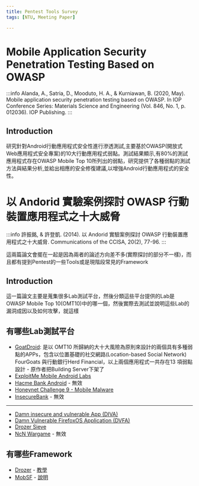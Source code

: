 ```yaml
---
title: Pentest Tools Survey
tags: [NTU, Meeting Paper]

---
```


# Mobile Application Security Penetration Testing Based on OWASP
:::info
Alanda, A., Satria, D., Mooduto, H. A., & Kurniawan, B. (2020, May). Mobile application security penetration testing based on OWASP. In IOP Conference Series: Materials Science and Engineering (Vol. 846, No. 1, p. 012036). IOP Publishing.
:::
## Introduction
研究針對Android行動應用程式安全性進行滲透測試,主要基於OWASP(開放式Web應用程式安全專案)的10大行動應用程式弱點。測試結果顯示,有80%的測試應用程式存在OWASP Mobile Top 10所列出的弱點，研究提供了各種弱點的測試方法與結果分析,並給出相應的安全修復建議,以增強Android行動應用程式的安全性。
# 以 Andorid 實驗案例探討 OWASP 行動裝置應用程式之十大威脅
:::info
許振銘, & 許登凱. (2014). 以 Andorid 實驗案例探討 OWASP 行動裝置應用程式之十大威脅. Communications of the CCISA, 20(2), 77-96.
:::

這兩篇論文會擺在一起是因為兩者的論述方向差不多(實際探討的部分不一樣)，而且都有提到Pentest的一些Tools或是現階段常見的Framework
## Introduction
這一篇論文主要是蒐集很多Lab測試平台，然後分類這些平台提供的Lab是OWASP Mobile Top 10(OMT10)中的哪一個，然後實際去測試並說明這些Lab的漏洞成因以及如何攻擊，就這樣
## 有哪些Lab測試平台
* [GoatDroid](https://github.com/linkedin/qark/blob/master/tests/goatdroid.apk): 是以 OMT10 所歸納的大十大風險為原則來設計的兩個具有多種弱點的APPs，包含以位置基礎的社交網路(Location-based Social Network) FourGoats 與行動銀行Herd Financial，以上兩個應用程式一共存在13 項弱點設計 - 原作者把Building Server下架了
* [ExploitMe Mobile Android Labs](https://securitycompass.github.io/AndroidLabs/setup.html)
* [Hacme Bank Android](http://www.mcafee.com/us/downloads/free-tools/hacme-bank-android.aspx) - 無效
* [Honeynet Challenge 9 - Mobile Malware](https://www.honeynet.org/challenges/forensic-challenge-9-mobile-malware/)
* [InsecureBank](http://www.paladion.net/downloadapp.html) - 無效
---
* [Damn insecure and vulnerable App (DIVA)](https://github.com/payatu/diva-android)
* [Damn Vulnerable FirefoxOS Application (DVFA)](https://github.com/arroway/dvfa)
* [Drozer Sieve](https://github.com/WithSecureLabs/drozer/releases/download/2.3.4/sieve.apk)
* [NcN Wargame](http://noconname.org/evento/wargame/) - 無效
## 有哪些Framework
* [Drozer](https://github.com/WithSecureLabs/drozer) - [教學](https://www.twblogs.net/a/5c94c3bfbd9eee35cd6be6fa)
* [MobSF](https://github.com/MobSF/Mobile-Security-Framework-MobSF) - [說明](https://medium.com/archerworks/%E6%87%B6%E4%BA%BA%E6%95%91%E6%98%9F-mobsf-online-%E5%BF%AB%E9%80%9F%E7%B0%A1%E4%BB%8B-4ea3d723c7e4)